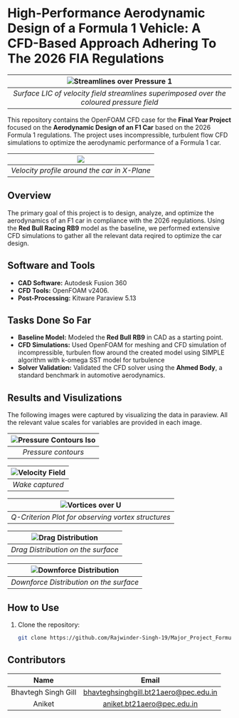 # High-Performance Aerodynamic Design of a Formula 1 Vehicle: A CFD-Based Approach Adhering To The 2026 FIA Regulations
| ![Streamlines over Pressure 1](https://github.com/user-attachments/assets/c47a8cdd-3003-4411-9ca2-6b7f634a20ad) |
|:-:|
| *Surface LIC of velocity field streamlines superimposed over the coloured pressure field* |


This repository contains the OpenFOAM CFD case for the **Final Year Project** focused on the **Aerodynamic Design of an F1 Car** based on the 2026 Formula 1 regulations. The project uses incompressible, turbulent flow CFD simulations to optimize the aerodynamic performance of a Formula 1 car.

| ![](https://github.com/user-attachments/assets/2b26a115-239d-4f33-b0b4-28a034808eab) |
|:--:| 
| *Velocity profile around the car in X-Plane* |

## Overview  

The primary goal of this project is to design, analyze, and optimize the aerodynamics of an F1 car in compliance with the 2026 regulations. Using the **Red Bull Racing RB9** model as the baseline, we performed extensive CFD simulations to gather all the relevant data reqired to optimize the car design.  

## Software and Tools  

- **CAD Software:** Autodesk Fusion 360  
- **CFD Tools:** OpenFOAM v2406.  
- **Post-Processing:** Kitware Paraview 5.13

## Tasks Done So Far  

- **Baseline Model:** Modeled the **Red Bull RB9** in CAD as a starting point.  
- **CFD Simulations:** Used OpenFOAM for meshing and CFD simulation of incompressible, turbulen flow around the created model using SIMPLE algorithm with k-omega SST model for turbulence  
- **Solver Validation:** Validated the CFD solver using the **Ahmed Body**, a standard benchmark in automotive aerodynamics. 

## Results and Visulizations
The following images were captured by visualizing the data in paraview. All the relevant value scales for variables are provided in each image.

| ![Pressure Contours Iso](https://github.com/user-attachments/assets/4453661a-3595-451d-82c3-3442003376d7) |
|:--:| 
| *Pressure contours* |

| ![Velocity Field](https://github.com/user-attachments/assets/7f3dc432-cde3-4f13-9514-5333e085dc00) |
|:--:| 
| *Wake captured* |

| ![Vortices over U](https://github.com/user-attachments/assets/8727bd1f-0646-4fe5-b7da-0cb5a694073f) |
|:--:| 
| *Q-Criterion Plot for observing vortex structures* |

| ![Drag Distribution](https://github.com/user-attachments/assets/b6b512ff-8a7d-4d22-82b6-4fa0a24d15df) |
|:--:| 
| *Drag Distribution on the surface* |

| ![Downforce Distribution](https://github.com/user-attachments/assets/ce56513f-f1cc-468e-8395-e3e70d2e4be3) |
|:--:| 
| *Downforce Distribution on the surface* |

## How to Use  

1. Clone the repository:  
   ```bash  
   git clone https://github.com/Rajwinder-Singh-19/Major_Project_Formula1_Aerodynamics.git

## Contributors

| Name | Email |
| :---: | :---: |
| Bhavtegh Singh Gill | bhavteghsinghgill.bt21aero@pec.edu.in |
| Aniket | aniket.bt21aero@pec.edu.in |
